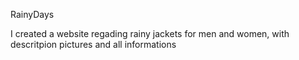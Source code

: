 RainyDays

I created a website regading rainy jackets for men and women, with descritpion pictures and all informations
